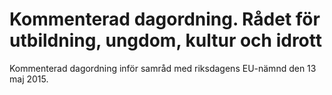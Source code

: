 # Kommenterad dagordning. Rådet för utbildning, ungdom, kultur och idrott

Kommenterad dagordning inför samråd med riksdagens EU\-nämnd den 13 maj 2015\.
